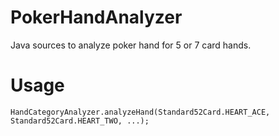 # PokerHandAnalyzer

Java sources to analyze poker hand for 5 or 7 card hands.

# Usage

```
HandCategoryAnalyzer.analyzeHand(Standard52Card.HEART_ACE, Standard52Card.HEART_TWO, ...);
```
